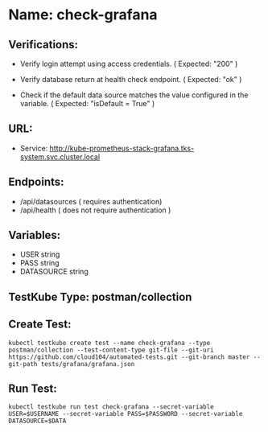 # Name: check-grafana

## Verifications:

- Verify login attempt using access credentials. ( Expected: "200" )

- Verify database return at health check endpoint. ( Expected: "ok" )
 
- Check if the default data source matches the value configured in the variable. ( Expected: "isDefault = True" )
 

## URL:

- Service: http://kube-prometheus-stack-grafana.tks-system.svc.cluster.local


## Endpoints:

- /api/datasources ( requires authentication)
- /api/health ( does not require authentication )


## Variables:

- USER string
- PASS string
- DATASOURCE string


## TestKube Type: postman/collection


## Create Test:

```
kubectl testkube create test --name check-grafana --type postman/collection --test-content-type git-file --git-uri https://github.com/cloud104/automated-tests.git --git-branch master --git-path tests/grafana/grafana.json
```

## Run Test:

```
kubectl testkube run test check-grafana --secret-variable USER=$USERNAME --secret-variable PASS=$PASSWORD --secret-variable DATASOURCE=$DATA
```
